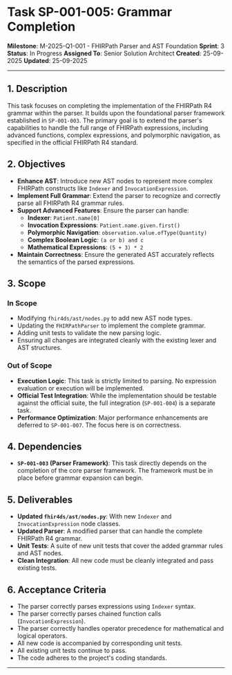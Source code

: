 # Task SP-001-005: Grammar Completion

**Milestone**: M-2025-Q1-001 - FHIRPath Parser and AST Foundation
**Sprint**: 3
**Status**: In Progress
**Assigned To**: Senior Solution Architect
**Created**: 25-09-2025
**Updated**: 25-09-2025

---

## 1. Description

This task focuses on completing the implementation of the FHIRPath R4 grammar within the parser. It builds upon the foundational parser framework established in `SP-001-003`. The primary goal is to extend the parser's capabilities to handle the full range of FHIRPath expressions, including advanced functions, complex expressions, and polymorphic navigation, as specified in the official FHIRPath R4 standard.

## 2. Objectives

- **Enhance AST**: Introduce new AST nodes to represent more complex FHIRPath constructs like `Indexer` and `InvocationExpression`.
- **Implement Full Grammar**: Extend the parser to recognize and correctly parse all FHIRPath R4 grammar rules.
- **Support Advanced Features**: Ensure the parser can handle:
    - **Indexer**: `Patient.name[0]`
    - **Invocation Expressions**: `Patient.name.given.first()`
    - **Polymorphic Navigation**: `observation.value.ofType(Quantity)`
    - **Complex Boolean Logic**: `(a or b) and c`
    - **Mathematical Expressions**: `(5 + 3) * 2`
- **Maintain Correctness**: Ensure the generated AST accurately reflects the semantics of the parsed expressions.

## 3. Scope

### In Scope
- Modifying `fhir4ds/ast/nodes.py` to add new AST node types.
- Updating the `FHIRPathParser` to implement the complete grammar.
- Adding unit tests to validate the new parsing logic.
- Ensuring all changes are integrated cleanly with the existing lexer and AST structures.

### Out of Scope
- **Execution Logic**: This task is strictly limited to parsing. No expression evaluation or execution will be implemented.
- **Official Test Integration**: While the implementation should be testable against the official suite, the full integration (`SP-001-004`) is a separate task.
- **Performance Optimization**: Major performance enhancements are deferred to `SP-001-007`. The focus here is on correctness.

## 4. Dependencies

- **`SP-001-003` (Parser Framework)**: This task directly depends on the completion of the core parser framework. The framework must be in place before grammar expansion can begin.

## 5. Deliverables

- **Updated `fhir4ds/ast/nodes.py`**: With new `Indexer` and `InvocationExpression` node classes.
- **Updated Parser**: A modified parser that can handle the complete FHIRPath R4 grammar.
- **Unit Tests**: A suite of new unit tests that cover the added grammar rules and AST nodes.
- **Clean Integration**: All new code must be cleanly integrated and pass existing tests.

## 6. Acceptance Criteria

- The parser correctly parses expressions using `Indexer` syntax.
- The parser correctly parses chained function calls (`InvocationExpression`).
- The parser correctly handles operator precedence for mathematical and logical operators.
- All new code is accompanied by corresponding unit tests.
- All existing unit tests continue to pass.
- The code adheres to the project's coding standards.

---